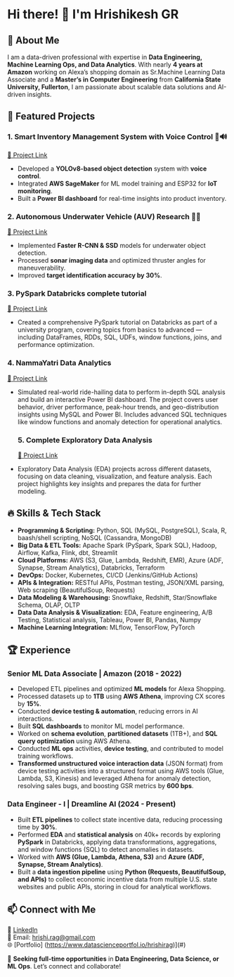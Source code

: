 # Hi there! 👋 I'm Hrishikesh GR 
## 🚀 About Me
I am a data-driven professional with expertise in **Data Engineering, Machine Learning Ops, and Data Analytics**. With nearly **4 years at Amazon** working on Alexa’s shopping domain as Sr.Machine Learning Data Associate and a **Master’s in Computer Engineering** from **California State University, Fullerton**, I am passionate about scalable data solutions and AI-driven insights.

## 📌 Featured Projects
### **1. Smart Inventory Management System with Voice Control** 🏪🔊
[🔗 Project Link](https://github.com/hrishii1/Smart-Inventory-Ecosystem)
- Developed a **YOLOv8-based object detection** system with **voice control**.
- Integrated **AWS SageMaker** for ML model training and ESP32 for **IoT monitoring**.
- Built a **Power BI dashboard** for real-time insights into product inventory.

### **2. Autonomous Underwater Vehicle (AUV) Research** 🤖🌊
[🔗 Project Link](https://github.com/hrishii1/AUV-CSUF-Independent_Study)
- Implemented **Faster R-CNN & SSD** models for underwater object detection.
- Processed **sonar imaging data** and optimized thruster angles for maneuverability.
- Improved **target identification accuracy by 30%**.

### **3. PySpark Databricks complete tutorial** 
[🔗 Project Link](https://github.com/hrishii1/PySpark-Databricks)
- Created a comprehensive PySpark tutorial on Databricks as part of a university program, covering topics from basics to advanced — including DataFrames, RDDs, SQL, UDFs, window functions, joins, and performance optimization.

### **4. NammaYatri Data Analytics** 
[🔗 Project Link](https://github.com/hrishii1/SQL-Analytics-Nammayatri)
- Simulated real-world ride-hailing data to perform in-depth SQL analysis and build an interactive Power BI dashboard. The project covers user behavior, driver performance, peak-hour trends, and geo-distribution insights using MySQL and Power BI. Includes advanced SQL techniques like window functions and anomaly detection for operational analytics.

  ### **5. Complete Exploratory Data Analysis**
  [🔗 Project Link](https://github.com/hrishii1/EDA)
- Exploratory Data Analysis (EDA) projects across different datasets, focusing on data cleaning, visualization, and feature analysis. Each project highlights key insights and prepares the data for further modeling.
  

## 🔥 Skills & Tech Stack
- **Programming & Scripting:** Python, SQL (MySQL, PostgreSQL), Scala, R, baash/shell scripting, NoSQL (Cassandra, MongoDB)
- **Big Data & ETL Tools:** Apache Spark (PySpark, Spark SQL), Hadoop, Airflow, Kafka, Flink, dbt, Streamlit
- **Cloud Platforms:** AWS (S3, Glue, Lambda, Redshift, EMR), Azure (ADF, Synapse, Stream Analytics), Databricks, Terraform
- **DevOps:** Docker, Kubernetes, CI/CD (Jenkins/GitHub Actions)
- **APIs & Integration:** RESTful APIs, Postman testing, JSON/XML parsing, Web scraping (BeautifulSoup, Requests) 
- **Data Modeling & Warehousing:** Snowflake, Redshift, Star/Snowflake Schema, OLAP, OLTP
- **Data Data Analysis & Visualization:** EDA, Feature engineering, A/B Testing, Statistical analysis, Tableau, Power BI, Pandas, Numpy
- **Machine Learning Integration:** MLflow, TensorFlow, PyTorch

## 🏆 Experience
### **Senior ML Data Associate | Amazon (2018 - 2022)**
- Developed ETL pipelines and optimized **ML models** for Alexa Shopping.
- Processed datasets up to **1TB** using **AWS Athena**, improving CX scores by **15%**.
- Conducted **device testing & automation**, reducing errors in AI interactions.
- Built **SQL dashboards** to monitor ML model performance.
- Worked on **schema evolution**, **partitioned datasets** (1TB+), and **SQL query optimization** using AWS Athena.
- Conducted **ML ops** activities, **device testing**, and contributed to model training workflows.
- **Transformed unstructured voice interaction data** (JSON format) from device testing activities into a structured format using AWS tools (Glue, Lambda, S3, Kinesis) and leveraged Athena for anomaly detection, resolving sales bugs, and boosting GSR metrics by **600 bps**.


### **Data Engineer - I | Dreamline AI (2024 - Present)**
- Built **ETL pipelines** to collect state incentive data, reducing processing time by **30%**.
- Performed **EDA** and **statistical analysis** on 40k+ records by exploring **PySpark** in Databricks, applying data transformations, aggregations, and window functions (SQL) to detect anomalies in datasets.
- Worked with **AWS (Glue, Lambda, Athena, S3)** and **Azure (ADF, Synapse, Stream Analytics)**.
- Built a **data ingestion pipeline** using **Python (Requests, BeautifulSoup, and APIs)** to collect economic incentive data from multiple U.S. state websites and public APIs, storing in cloud for analytical workflows.


## 📫 Connect with Me
🔗 [LinkedIn](https://www.linkedin.com/in/hrishikeshgr)  
💌 Email: hrishi.rag@gmail.com  
🌐 [Portfolio] (https://www.datascienceportfol.io/hrishirag)](#)

📢 **Seeking full-time opportunities** in **Data Engineering, Data Science, or ML Ops**. Let’s connect and collaborate!

